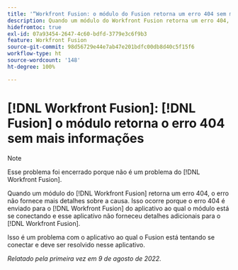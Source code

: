 ```yaml
---
title: '“Workfront Fusion: o módulo do Fusion retorna um erro 404 sem mais informações”'
description: Quando um módulo do Workfront Fusion retorna um erro 404, o erro não fornece detalhes sobre sua causa. Isso ocorre porque o erro 404 é enviado para o Workfront Fusion a partir do aplicativo ao qual o módulo está se conectando, e esse aplicativo não forneceu detalhes para o Workfront Fusion.
hidefromtoc: true
exl-id: 07a93454-2647-4c60-bdfd-3779e3c6f9b3
feature: Workfront Fusion
source-git-commit: 98d56729e44e7ab47e201bdfc00db8d40c5f15f6
workflow-type: ht
source-wordcount: '148'
ht-degree: 100%

---
```


# [!DNL Workfront Fusion]: [!DNL Fusion] o módulo retorna o erro 404 sem mais informações

>[!NOTE]
>
>Esse problema foi encerrado porque não é um problema do [!DNL Workfront Fusion].

Quando um módulo do [!DNL Workfront Fusion] retorna um erro 404, o erro não fornece mais detalhes sobre a causa. Isso ocorre porque o erro 404 é enviado para o [!DNL Workfront Fusion] do aplicativo ao qual o módulo está se conectando e esse aplicativo não forneceu detalhes adicionais para o [!DNL Workfront Fusion].

Isso é um problema com o aplicativo ao qual o Fusion está tentando se conectar e deve ser resolvido nesse aplicativo.

_Relatado pela primeira vez em 9 de agosto de 2022._
